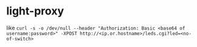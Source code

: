 light-proxy
===========

like `curl -s -o /dev/null --header "Authorization: Basic <base64 of username:password>" -XPOST http://<ip.or.hostname>/leds.cgi?led=<no-of-switch>`
